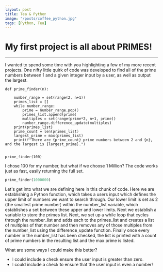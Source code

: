 ```yaml
---
layout: post
title: Tea & Python
image: "/posts/coffee_python.jpg"
tags: [Python, Tea]
---
```


# My first project is all about PRIMES!

---

I wanted to spend some time with you highlighting a few of my more recent projects. One nifty little quirk of code was developed to
find all of the prime numbers between 1 and a given integer input by a user, as well as output the largest. 
```
def prime_finder(n):

    number_range = set(range(2, n+1))
    primes_list = []
    while number_range:
        prime = number_range.pop()
        primes_list.append(prime)
        multiples = set(range(prime*2, n+1, prime))
        number_range.difference_update(multiples)
    print(primes_list)
    prime_count = len(primes_list)
    largest_prime = max(primes_list)
    print(f"There are {prime_count} prime numbers between 2 and {n}, and the largest is {largest_prime}.")

    
prime_finder(100)
```

I chose 100 for my number, but what if we choose 1 Million? The code works just as fast, easily returning the full set. 

```python
prime_finder(1000000) 
```

Let's get into what we are defining here in this chunk of code. Here we are establishing a Python function, which takes a users input which defines the upper limit of numbers we want to search through. Our lower limit is set as 2 (the smallest prime number) within the number_list variable, which establishes a set between these upper and lower limits. Next we establish a variable to store the primes list. Next, we set up a while loop that cycles through the number_list and adds each to the primes_list and creates a list of multiples of that number and then removes any of those multiples from the number_list using the difference_update function. Finally once every number in the number_list has been checked, the list is printed with a count of prime numbers in the resulting list and the max prime is listed. 

What are some ways I could make this better?

* I could include a check ensure the user input is greater than zero.
* I could include a check to ensure that the user input is even a number!
